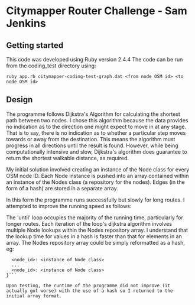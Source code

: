 # Citymapper Router Challenge - Sam Jenkins


## Getting started
This code was developed using Ruby version 2.4.4
The code can be run from the coding_test directory using:

```ruby app.rb citymapper-coding-test-graph.dat <from node OSM id> <to node OSM id>```


## Design
The programme follows Dijkstra's Algorithm for calculating the shortest path between two nodes. I chose this algorithm because the data provides no indication as to the direction one might expect to move in at any stage. That is to say, there is no indication as to whether a particular step moves towards or away from the destination. This means the algorithm must progress in all directions until the result is found. However, while being computationally intensive and slow, Dijkstra's algorithm does guarantee to return the shortest walkable distance, as required.

My initial solution involved creating an instance of the Node class for every OSM node ID. Each Node instance is pushed into an array contained within an instance of the Nodes class (a repository for the nodes). Edges (in the form of a hash) are stored in a separate array.

In this form the programme runs successfully but slowly for long routes. I attempted to improve the running speed as follows:

The 'until' loop occupies the majority of the running time, particularly for longer routes.
Each iteration of the loop's dijkstra algorithm involves multiple Node lookups within the Nodes repository array.
I understand that the lookup time for values in a hash is faster than that for elements in an array.
The Nodes repository array could be simply reformatted as a hash, eg:

```@nodes = {
  <node_id>: <instance of Node class>
  ...
  <node_id>: <instance of Node class>
}```

Upon testing, the runtime of the programme did not improve (it actually got worse) with the use of a hash so I returned to the initial array format.
